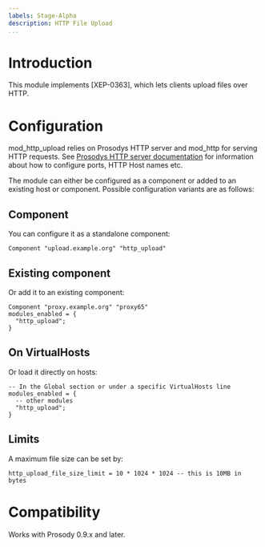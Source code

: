 ```yaml
---
labels: Stage-Alpha
description: HTTP File Upload
...
```


Introduction
============

This module implements [XEP-0363], which lets clients upload files over
HTTP.

Configuration
=============

mod\_http\_upload relies on Prosodys HTTP server and mod\_http for
serving HTTP requests. See [Prosodys HTTP server
documentation](https://prosody.im/doc/http) for information about how to
configure ports, HTTP Host names etc.

The module can either be configured as a component or added to an
existing host or component. Possible configuration variants are as
follows:

Component
---------

You can configure it as a standalone component:

    Component "upload.example.org" "http_upload"

Existing component
------------------

Or add it to an existing component:

    Component "proxy.example.org" "proxy65"
    modules_enabled = {
      "http_upload";
    }

On VirtualHosts
---------------

Or load it directly on hosts:

    -- In the Global section or under a specific VirtualHosts line
    modules_enabled = {
      -- other modules
      "http_upload";
    }

Limits
------

A maximum file size can be set by:

``` {.lua}
http_upload_file_size_limit = 10 * 1024 * 1024 -- this is 10MB in bytes
```

Compatibility
=============

Works with Prosody 0.9.x and later.
